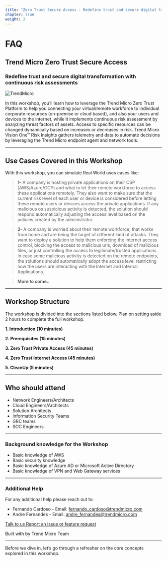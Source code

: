 ```yaml
---
title: "Zero Trust Secure Access - Redefine trust and secure digital transformation with continuous risk assessments"
chapter: true
weight: 2
---
```


# FAQ

## Trend Micro Zero Trust Secure Access
### Redefine trust and secure digital transformation with continuous risk assessments 
![TrendMicro](/images/logo.png)

In this workshop, you’ll learn how to leverage the Trend Micro Zero Trust Platform to help you connecting your virtual/remote workforce to individual corporate resources (on-premise or cloud based), and also your users and devices to the internet, while it implements continuous risk assessment by analyzing threat factors of assets. Access to specific resources can be changed dynamically based on increases or decreases in risk. Trend Micro Vision One™ Risk Insights gathers telemetry and data to automate decisions by leveraging the Trend Micro endpoint agent and network tools.

--------
## Use Cases Covered in this Workshop
With this workshop, you can simulate Real World uses cases like:

> <b>1- </b>A company is hosting private applications on their CSP (AWS/Azure/GCP) and what to let their remote workforce to access these applications remotely. They also want to make sure that the current risk level of each user or device is considered before letting these remote users or devices access the private applications. If any malicious os suspicious activity is detected, the solution should respond automatically adjusting the access level based on the policies created by the administrator.

> <b>2- </b>A company is worried about their remote workforce, that works from home and are being the target of different kind of attacks. They want to deploy a solution to help them enforcing the internet access control, blocking the access to malicious urls, download of malicious files, or just controlling the access to legitimate/trusted applications. In case some malicious activity is detected on the remote endpoints, the solutions should automatically adopt the access level restricting how the users are interacting with the Internet and Internal Applications.

> <b>More to come..</b>

--------
## Workshop Structure

The workshop is divided into the sections listed below. Plan on setting aside 2 hours to complete the full workshop.

<span style="color: #4e3eb1;"><i class='fas fa-check fa-xs'></i></span> <b> 1. Introduction (10 minutes)</b> 

<span style="color: #4e3eb1;"><i class='fas fa-check fa-xs'></i></span> <b> 2. Prerequisites (15 minutes)</b> 

<span style="color: #4e3eb1;"><i class='fas fa-check fa-xs'></i></span> <b> 3. Zero Trust Private Access (45 minutes)</b>

<span style="color: #4e3eb1;"><i class='fas fa-check fa-xs'></i></span> <b> 4. Zero Trust Internet Access (45 minutes)</b>

<span style="color: #4e3eb1;"><i class='fas fa-check fa-xs'></i></span> <b> 5. CleanUp (5 minutes)</b>

--------


## Who should attend
- Network Engineers/Architects
- Cloud Engineers/Architects
- Solution Architects
- Information Security Teams
- GRC teams
- SOC Engineers

--------

### **Background knowledge for the Workshop**
- Basic knowledge of AWS
- Basic security knowledge
- Basic knowledge of Azure AD or Microsoft Active Directory
- Basic knowledge of VPN and Web Gateway services

--------

### **Additional Help**
For any additional help please reach out to: 

- Fernando Cardoso - Email: fernando_cardoso@trendmicro.com
- Andre Fernandes - Email: andre_fernandes@trendmicro.com

<p>
<a  href="mailto:fernando_cardoso@trendmicro.com;andre_fernandes@trendmicro.com?subject=Vision One - ZTSA Workshop"  target="_blank" rel="noopener noreferrer"  class="btn btn-default">  
  Talk to us
  <i class="fas fa-paper-plane"></i>
</a>

<a  href="https://github.com/fernandostc/v1-ztsa-workshop/issues/new" target="_blank" rel="noopener noreferrer"  class="btn btn-default">  
  <i class="fas fa-bug"></i>
  Report an issue or feature request
</a>
</p>
</li>
</ul>
<p>Built with <i class="far fa-heart" style="color: red;"></i> by Trend Micro Team</p>

--------

Before we dive in, let’s go through a refresher on the core concepts explored in this workshop.
